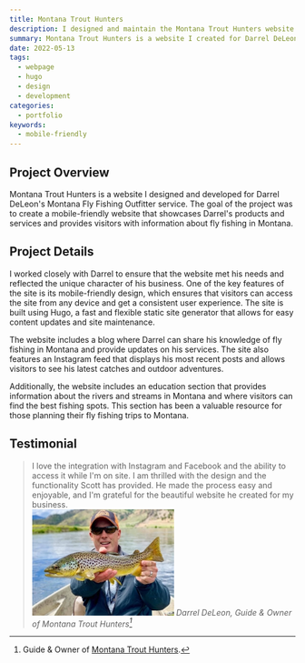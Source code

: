 ```yaml
---
title: Montana Trout Hunters
description: I designed and maintain the Montana Trout Hunters website
summary: Montana Trout Hunters is a website I created for Darrel DeLeon's Montana Fly Fishing Outfitter service.
date: 2022-05-13
tags:
  - webpage
  - hugo
  - design
  - development
categories:
  - portfolio
keywords:
  - mobile-friendly
---
```


## Project Overview

Montana Trout Hunters is a website I designed and developed for Darrel DeLeon's Montana Fly Fishing Outfitter service. The goal of the project was to create a mobile-friendly website that showcases Darrel's products and services and provides visitors with information about fly fishing in Montana.

## Project Details

I worked closely with Darrel to ensure that the website met his needs and reflected the unique character of his business. One of the key features of the site is its mobile-friendly design, which ensures that visitors can access the site from any device and get a consistent user experience. The site is built using Hugo, a fast and flexible static site generator that allows for easy content updates and site maintenance.

The website includes a blog where Darrel can share his knowledge of fly fishing in Montana and provide updates on his services. The site also features an Instagram feed that displays his most recent posts and allows visitors to see his latest catches and outdoor adventures.

Additionally, the website includes an education section that provides information about the rivers and streams in Montana and where visitors can find the best fishing spots. This section has been a valuable resource for those planning their fly fishing trips to Montana.

## Testimonial

> I love the integration with Instagram and Facebook and the ability to access it while I'm on site. I am thrilled with the design and the functionality Scott has provided. He made the process easy and enjoyable, and I'm grateful for the beautiful website he created for my business.<br> ![Darrel Deleon::round](darrel.jpg ' ') <cite>Darrel DeLeon, Guide & Owner of Montana Trout Hunters[^1]</cite>

[^1]: Guide & Owner of [Montana Trout Hunters](https://montanatrouthunters.com).
